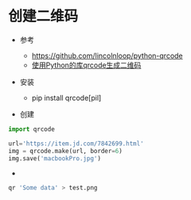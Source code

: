 
# 创建二维码

- 参考
    - https://github.com/lincolnloop/python-qrcode
    - [使用Python的库qrcode生成二维码](https://www.jianshu.com/p/b4b14e314b2a)

- 安装
    - pip install qrcode[pil]

- 创建
```python
import qrcode

url='https://item.jd.com/7842699.html'
img = qrcode.make(url, border=6)
img.save('macbookPro.jpg')

```

-
```bash
qr 'Some data' > test.png
```